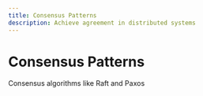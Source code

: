 ```yaml
---
title: Consensus Patterns
description: Achieve agreement in distributed systems
---
```


# Consensus Patterns

Consensus algorithms like Raft and Paxos